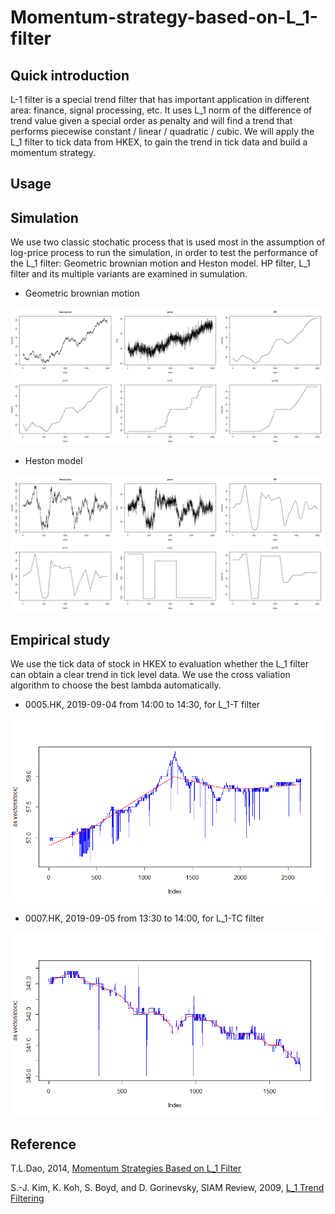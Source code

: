 # Momentum-strategy-based-on-L_1-filter

## Quick introduction

L-1 filter is a special trend filter that has important application in different area: finance, signal processing, etc. It uses L_1 norm of the difference of trend value given a special order as penalty and will find a trend that performs piecewise constant / linear / quadratic / cubic. We will apply the L_1 filter to tick data from HKEX, to gain the trend in tick data and build a momentum strategy.

## Usage

## Simulation

We use two classic stochatic process that is used most in the assumption of log-price process to run the simulation, in order to test the performance of the L_1 filter: Geometric brownian motion and Heston model. HP filter, L_1 filter and its multiple variants are examined in sumulation.

- Geometric brownian motion

![GBM](https://github.com/chenlh96/Momentum-strategy-based-on-L_1-filter/raw/master/figures//gbm.png)

- Heston model

![Heston](https://github.com/chenlh96/Momentum-strategy-based-on-L_1-filter/raw/master/figures//heston.png)

## Empirical study

We use the tick data of stock in HKEX to evaluation whether the L_1 filter can obtain a clear trend in tick level data. We use the cross valiation algorithm to choose the best lambda automatically.

- 0005.HK, 2019-09-04 from 14:00 to 14:30, for L_1-T filter

![0005](https://github.com/chenlh96/Momentum-strategy-based-on-L_1-filter/raw/master/figures//0005_l1.png)

- 0007.HK, 2019-09-05 from 13:30 to 14:00, for L_1-TC filter

![0007](https://github.com/chenlh96/Momentum-strategy-based-on-L_1-filter/raw/master/figures//0007_l1_mix.png)

## Reference

T.L.Dao, 2014, [Momentum Strategies Based on L_1 Filter](https://arxiv.org/abs/1403.4069)

S.-J. Kim, K. Koh, S. Boyd, and D. Gorinevsky, SIAM Review, 2009, [L_1 Trend Filtering](https://web.stanford.edu/~boyd/papers/pdf/l1_trend_filter.pdf)
